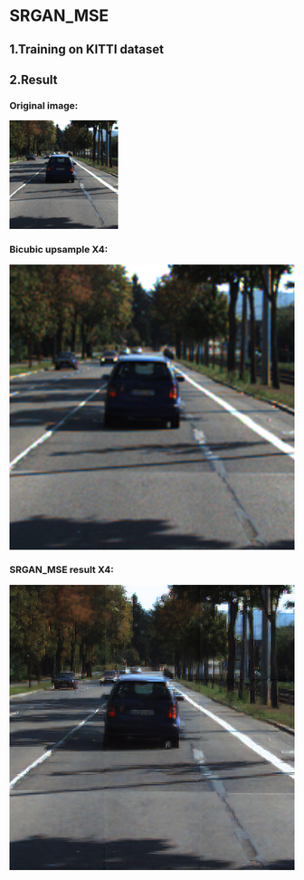# SRGAN_MSE
## 1.Training on KITTI dataset  
## 2.Result  
### Original image:  
![image](https://github.com/pinchieh/SRGAN_MSE/blob/master/result/croptest060.png)  
### Bicubic upsample X4:  
![image](https://github.com/pinchieh/SRGAN_MSE/blob/master/result/bicubic060.png)  
### SRGAN_MSE result X4:  
![image](https://github.com/pinchieh/SRGAN_MSE/blob/master/result/Gentrain_59.png)  
